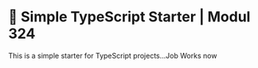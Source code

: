 # 🧰 Simple TypeScript Starter | Modul 324

This is a simple starter for TypeScript projects...Job Works now
